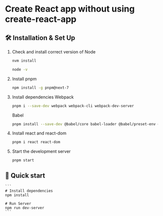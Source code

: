 # Create React app without using create-react-app

## 🛠 Installation & Set Up
1. Check and install correct version of Node
   ```sh
   nvm install
   ```
   ```sh
   node -v
   ```
2. Install pnpm
   ```sh
   npm install -g pnpm@next-7
   ```
3. Install dependencies
    Webpack
   ```sh
   pnpm i --save-dev webpack webpack-cli webpack-dev-server 
   ```
   Babel
   ```sh
   pnpm install --save-dev @babel/core babel-loader @babel/preset-env @babel/preset-react html-webpack-plugin
   ```
4. Install react and react-dom
   ```sh
   pnpm i react react-dom
   ```
5. Start the development server
   ```sh
   pnpm start
   ```

## 🚀 Quick start
    ```
    # Install dependencies
    npm install

    # Run Server
    npm run dev-server
    ```
